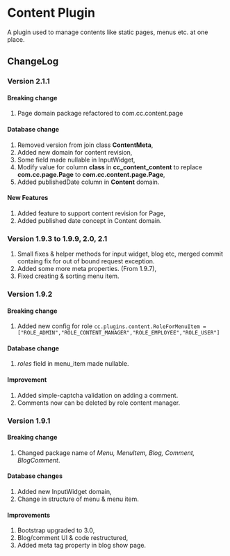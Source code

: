 # Content Plugin

A plugin used to manage contents like static pages, menus etc. at one place.

## ChangeLog

### Version 2.1.1

#### Breaking change

1. Page domain package refactored to com.cc.content.page

#### Database change

1. Removed version from join class **ContentMeta**,
2. Added new domain for content revision,
3. Some field made nullable in InputWidget,
4. Modify value for column **class** in **cc_content_content** to replace **com.cc.page.Page** to **com.cc.content.page.Page**,
5. Added publishedDate column in **Content** domain.

#### New Features

1. Added feature to support content revision for Page,
2. Added published date concept in Content domain.

### Version 1.9.3 to 1.9.9, 2.0, 2.1

1. Small fixes & helper methods for input widget, blog etc, merged commit containg fix for out of bound request exception.
2. Added some more meta properties. (From 1.9.7),
3. Fixed creating & sorting menu item.

### Version 1.9.2

#### Breaking change

1. Added new config for role ```cc.plugins.content.RoleForMenuItem = ["ROLE_ADMIN","ROLE_CONTENT_MANAGER","ROLE_EMPLOYEE","ROLE_USER"]```

#### Database change

1. *roles* field in menu_item made nullable.

#### Improvement

1. Added simple-captcha validation on adding a comment.
2. Comments now can be deleted by role content manager.

### Version 1.9.1

#### Breaking change

1. Changed package name of *Menu, MenuItem, Blog, Comment, BlogComment*.

#### Database changes

1. Added new InputWidget domain,
2. Change in structure of menu & menu item.

#### Improvements

1. Bootstrap upgraded to 3.0,
2. Blog/comment UI & code restructured,
3. Added meta tag property in blog show page.